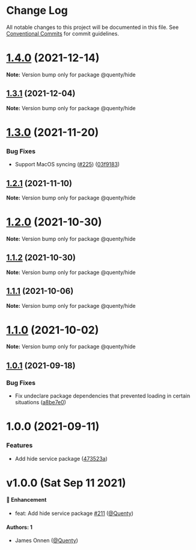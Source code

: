 # Change Log

All notable changes to this project will be documented in this file.
See [Conventional Commits](https://conventionalcommits.org) for commit guidelines.

# [1.4.0](https://github.com/Quenty/NevermoreEngine/compare/@quenty/hide@1.3.1...@quenty/hide@1.4.0) (2021-12-14)

**Note:** Version bump only for package @quenty/hide





## [1.3.1](https://github.com/Quenty/NevermoreEngine/compare/@quenty/hide@1.3.0...@quenty/hide@1.3.1) (2021-12-04)

**Note:** Version bump only for package @quenty/hide





# [1.3.0](https://github.com/Quenty/NevermoreEngine/compare/@quenty/hide@1.2.1...@quenty/hide@1.3.0) (2021-11-20)


### Bug Fixes

* Support MacOS syncing ([#225](https://github.com/Quenty/NevermoreEngine/issues/225)) ([03f9183](https://github.com/Quenty/NevermoreEngine/commit/03f918392c6a5bdd33f8a17c38de371d1e06c67a))





## [1.2.1](https://github.com/Quenty/NevermoreEngine/compare/@quenty/hide@1.2.0...@quenty/hide@1.2.1) (2021-11-10)

**Note:** Version bump only for package @quenty/hide





# [1.2.0](https://github.com/Quenty/NevermoreEngine/compare/@quenty/hide@1.1.2...@quenty/hide@1.2.0) (2021-10-30)

**Note:** Version bump only for package @quenty/hide





## [1.1.2](https://github.com/Quenty/NevermoreEngine/compare/@quenty/hide@1.1.1...@quenty/hide@1.1.2) (2021-10-30)

**Note:** Version bump only for package @quenty/hide





## [1.1.1](https://github.com/Quenty/NevermoreEngine/compare/@quenty/hide@1.1.0...@quenty/hide@1.1.1) (2021-10-06)

**Note:** Version bump only for package @quenty/hide





# [1.1.0](https://github.com/Quenty/NevermoreEngine/compare/@quenty/hide@1.0.1...@quenty/hide@1.1.0) (2021-10-02)

**Note:** Version bump only for package @quenty/hide





## [1.0.1](https://github.com/Quenty/NevermoreEngine/compare/@quenty/hide@1.0.0...@quenty/hide@1.0.1) (2021-09-18)


### Bug Fixes

* Fix undeclare package dependencies that prevented loading in certain situations ([a8be7e0](https://github.com/Quenty/NevermoreEngine/commit/a8be7e06a06506a71257862429934e2ed0f6f56b))





# 1.0.0 (2021-09-11)


### Features

* Add hide service package ([473523a](https://github.com/Quenty/NevermoreEngine/commit/473523ac41242f7760df5c876273dae594c03b69))





# v1.0.0 (Sat Sep 11 2021)

#### 🚀 Enhancement

- feat: Add hide service package [#211](https://github.com/Quenty/NevermoreEngine/pull/211) ([@Quenty](https://github.com/Quenty))

#### Authors: 1

- James Onnen ([@Quenty](https://github.com/Quenty))
